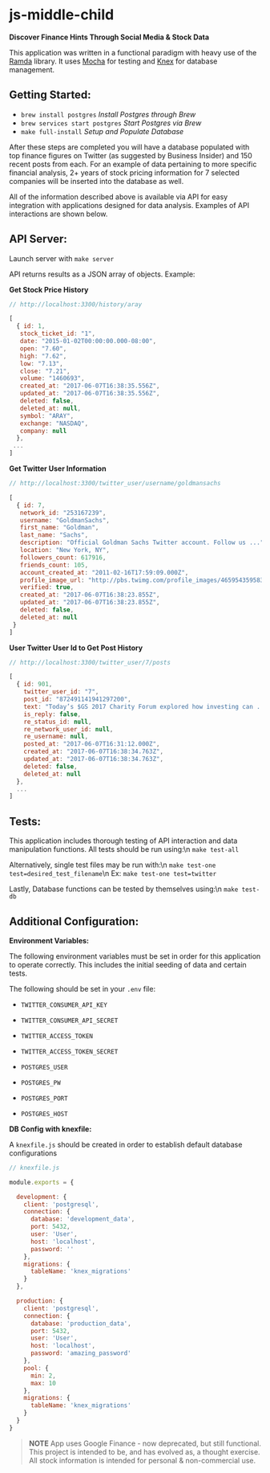 # js-middle-child
**Discover Finance Hints Through Social Media & Stock Data**

This application was written in a functional paradigm with heavy use of the
[Ramda](http://ramdajs.com/) library. It uses [Mocha](https://mochajs.org/)
for testing and [Knex](http://knexjs.org/) for database management.

## Getting Started:

- `brew install postgres`         _Install Postgres through Brew_
- `brew services start postgres`  _Start Postgres via Brew_
- `make full-install`             _Setup and Populate Database_

After these steps are completed you will have a database populated with
top finance figures on Twitter (as suggested by Business Insider) and 150 recent
posts from each. For an example of data pertaining to more specific financial
analysis, 2+ years of stock pricing information for 7 selected companies will be
inserted into the database as well.

All of the information described above is available via API for easy integration
with applications designed for data analysis. Examples of API
interactions are shown below.

## API Server:

Launch server with `make server`

API returns results as a JSON array of objects. Example:

**Get Stock Price History**
```javascript
// http://localhost:3300/history/aray

[
  { id: 1,
   stock_ticket_id: "1",
   date: "2015-01-02T00:00:00.000-08:00",
   open: "7.60",
   high: "7.62",
   low: "7.13",
   close: "7.21",
   volume: "1460693",
   created_at: "2017-06-07T16:38:35.556Z",
   updated_at: "2017-06-07T16:38:35.556Z",
   deleted: false,
   deleted_at: null,
   symbol: "ARAY",
   exchange: "NASDAQ",
   company: null
  },
 ...
]
```

**Get Twitter User Information**
```javascript
// http://localhost:3300/twitter_user/username/goldmansachs

[
  { id: 7,
   network_id: "253167239",
   username: "GoldmanSachs",
   first_name: "Goldman",
   last_name: "Sachs",
   description: "Official Goldman Sachs Twitter account. Follow us ...",
   location: "New York, NY",
   followers_count: 617916,
   friends_count: 105,
   account_created_at: "2011-02-16T17:59:09.000Z",
   profile_image_url: "http://pbs.twimg.com/profile_images/465954359583322112/mvHVOgH8_normal.jpeg",
   verified: true,
   created_at: "2017-06-07T16:38:23.855Z",
   updated_at: "2017-06-07T16:38:23.855Z",
   deleted: false,
   deleted_at: null
 }
]
```

**User Twitter User Id to Get Post History**
```javascript
// http://localhost:3300/twitter_user/7/posts

[
  { id: 901,
    twitter_user_id: "7",
    post_id: "872491141941297200",
    text: "Today’s $GS 2017 Charity Forum explored how investing can ...",
    is_reply: false,
    re_status_id: null,
    re_network_user_id: null,
    re_username: null,
    posted_at: "2017-06-07T16:31:12.000Z",
    created_at: "2017-06-07T16:38:34.763Z",
    updated_at: "2017-06-07T16:38:34.763Z",
    deleted: false,
    deleted_at: null
  },
  ...
]
```

## Tests:

This application includes thorough testing of API interaction and data manipulation
functions. All tests should be run using:\n
`make test-all`

Alternatively, single test files may be run with:\n
`make test-one test=desired_test_filename`\n
Ex: `make test-one test=twitter`

Lastly, Database functions can be tested by themselves using:\n
`make test-db`

## Additional Configuration:

**Environment Variables:**

The following environment variables must be set in order for this application to
operate correctly. This includes the initial seeding of data and certain tests.

The following should be set in your `.env` file:

- `TWITTER_CONSUMER_API_KEY`
- `TWITTER_CONSUMER_API_SECRET`
- `TWITTER_ACCESS_TOKEN`
- `TWITTER_ACCESS_TOKEN_SECRET`

- `POSTGRES_USER`
- `POSTGRES_PW`
- `POSTGRES_PORT`
- `POSTGRES_HOST`

**DB Config with knexfile:**

A `knexfile.js` should be created in order to establish default database configurations

```javascript
// knexfile.js

module.exports = {

  development: {
    client: 'postgresql',
    connection: {
      database: 'development_data',
      port: 5432,
      user: 'User',
      host: 'localhost',
      password: ''
    },
    migrations: {
      tableName: 'knex_migrations'
    }
  },

  production: {
    client: 'postgresql',
    connection: {
      database: 'production_data',
      port: 5432,
      user: 'User',
      host: 'localhost',
      password: 'amazing_password'
    },
    pool: {
      min: 2,
      max: 10
    },
    migrations: {
      tableName: 'knex_migrations'
    }
  }
}
```

> **NOTE** App uses Google Finance - now deprecated, but still functional.
This project is intended to be, and has evolved as, a thought exercise.
All stock information is intended for personal & non-commercial use.
